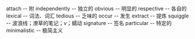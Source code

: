 attach              -- 附
independently       -- 独立的
obvious             -- 明显的
respective          -- 各自的
lexical             -- 词法、词汇
tedious             -- 乏味的
occur               -- 发生
extract             -- 提炼
squiggle            -- 波浪线；潦草的笔记；v；蠕动
signature           -- 签名
particular          -- 特定的
minimalistic        -- 极简主义